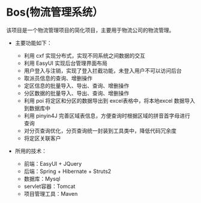 # Bos(物流管理系统）
该项目是一个物流管理项目的简化项目，主要用于物流公司的物流管理。
* 主要功能如下：
    * 利用 cxf 实现分布式，实现不同系统之间数据的交互
    * 利用 EasyUI 实现后台管理界面布局
    * 用户登入与注销，实现了登入拦截功能，未登入用户不可以访问后台
    * 取派员信息的查询、增删操作
    * 定区信息的批量导入、导出、查询、增删操作
    * 分区数据的批量导入、导出、查询、增删操作
    * 利用 poi 将定区和分区的数据导出到 excel表格中，将本地excel 数据导入到数据库中
    * 利用 pinyin4J 完善区域表信息，方便查询时根据区域的拼音首字母进行查询
    * 对分页查询优化，分页查询统一封装到工具类中，降低代码冗余度
    * 将定区关联客户
    
* 所用的技术：
	* 前端：EasyUI + JQuery
	* 后端：Spring + Hibernate + Struts2
	* 数据库：Mysql
	* servlet容器：Tomcat
	* 项目管理工具：Maven
